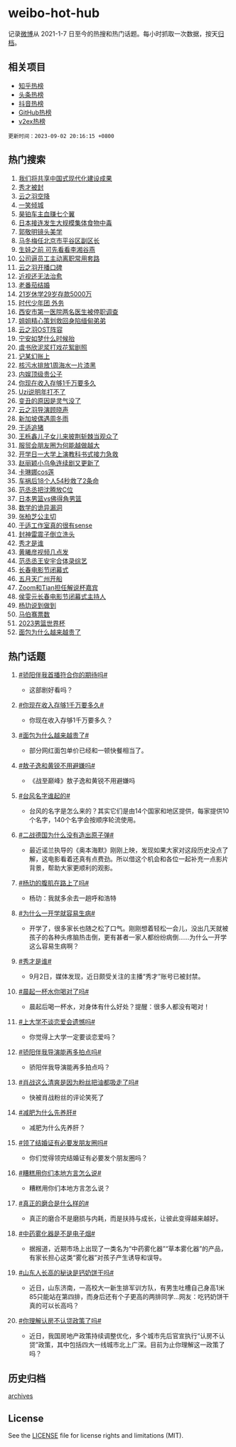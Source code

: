 # weibo-hot-hub

记录[微博](https://www.weibo.com)从 2021-1-7 日至今的热搜和热门话题。每小时抓取一次数据，按天[归档](archives)。

## 相关项目

- [知乎热榜](https://github.com/lonnyzhang423/zhihu-hot-hub)
- [头条热榜](https://github.com/lonnyzhang423/toutiao-hot-hub)
- [抖音热榜](https://github.com/lonnyzhang423/douyin-hot-hub)
- [GitHub热榜](https://github.com/lonnyzhang423/github-hot-hub)
- [v2ex热榜](https://github.com/lonnyzhang423/v2ex-hot-hub)


`更新时间：2023-09-02 20:16:15 +0800`

## 热门搜索

1. [我们将共享中国式现代化建设成果](https://m.weibo.cn/search?containerid=100103type%3D1%26t%3D10%26q%3D%23%E6%88%91%E4%BB%AC%E5%B0%86%E5%85%B1%E4%BA%AB%E4%B8%AD%E5%9B%BD%E5%BC%8F%E7%8E%B0%E4%BB%A3%E5%8C%96%E5%BB%BA%E8%AE%BE%E6%88%90%E6%9E%9C%23&stream_entry_id=51&isnewpage=1&extparam=seat%3D1%26cate%3D10103%26dgr%3D0%26stream_entry_id%3D51%26c_type%3D51%26pos%3D0%26filter_type%3Drealtimehot%26display_time%3D1693656973%26pre_seqid%3D1693656973591027222157&luicode=10000011&lfid=106003type%253D25%2526t%253D3%2526disable_hot%253D1%2526filter_type%253Drealtimehot)
1. [秀才被封](https://m.weibo.cn/search?containerid=100103type%3D1%26t%3D10%26q%3D%23%E7%A7%80%E6%89%8D%E8%A2%AB%E5%B0%81%23&stream_entry_id=31&isnewpage=1&extparam=seat%3D1%26band_rank%3D1%26stream_entry_id%3D31%26lcate%3D5001%26c_type%3D31%26pos%3D0%26flag%3D2%26dgr%3D0%26q%3D%2523%25E7%25A7%2580%25E6%2589%258D%25E8%25A2%25AB%25E5%25B0%2581%2523%26cate%3D5001%26realpos%3D1%26filter_type%3Drealtimehot%26display_time%3D1693656973%26pre_seqid%3D1693656973591027222157&luicode=10000011&lfid=106003type%253D25%2526t%253D3%2526disable_hot%253D1%2526filter_type%253Drealtimehot)
1. [云之羽空降](https://m.weibo.cn/search?containerid=100103type%3D1%26t%3D10%26q%3D%E4%BA%91%E4%B9%8B%E7%BE%BD%E7%A9%BA%E9%99%8D&stream_entry_id=31&isnewpage=1&extparam=seat%3D1%26band_rank%3D2%26stream_entry_id%3D31%26lcate%3D5001%26c_type%3D31%26pos%3D1%26flag%3D16%26dgr%3D0%26q%3D%25E4%25BA%2591%25E4%25B9%258B%25E7%25BE%25BD%25E7%25A9%25BA%25E9%2599%258D%26cate%3D5001%26realpos%3D2%26filter_type%3Drealtimehot%26display_time%3D1693656973%26pre_seqid%3D1693656973591027222157&luicode=10000011&lfid=106003type%253D25%2526t%253D3%2526disable_hot%253D1%2526filter_type%253Drealtimehot)
1. [一笑倾城](https://m.weibo.cn/search?containerid=100103type%3D1%26t%3D10%26q%3D%E4%B8%80%E7%AC%91%E5%80%BE%E5%9F%8E&stream_entry_id=31&isnewpage=1&extparam=seat%3D1%26band_rank%3D3%26stream_entry_id%3D31%26lcate%3D5001%26c_type%3D31%26pos%3D2%26flag%3D1%26dgr%3D0%26q%3D%25E4%25B8%2580%25E7%25AC%2591%25E5%2580%25BE%25E5%259F%258E%26cate%3D5001%26realpos%3D3%26filter_type%3Drealtimehot%26display_time%3D1693656973%26pre_seqid%3D1693656973591027222157&luicode=10000011&lfid=106003type%253D25%2526t%253D3%2526disable_hot%253D1%2526filter_type%253Drealtimehot)
1. [昊铂车主血赚七个翼](https://m.weibo.cn/search?containerid=100103type%3D1%26t%3D10%26q%3D%23%E6%98%8A%E9%93%82%E8%BD%A6%E4%B8%BB%E8%A1%80%E8%B5%9A%E4%B8%83%E4%B8%AA%E7%BF%BC%23&stream_entry_id=31&isnewpage=1&extparam=seat%3D1%26band_rank%3D4%26lcate%3D5001%26is_ad_pos%3D1%26c_type%3D31%26pos%3D3%26adid%3D201237%26dgr%3D0%26topic_ad%3D1%26stream_entry_id%3D31%26cate%3D5001%26q%3D%2523%25E6%2598%258A%25E9%2593%2582%25E8%25BD%25A6%25E4%25B8%25BB%25E8%25A1%2580%25E8%25B5%259A%25E4%25B8%2583%25E4%25B8%25AA%25E7%25BF%25BC%2523%26filter_type%3Drealtimehot%26display_time%3D1693656973%26pre_seqid%3D1693656973591027222157&luicode=10000011&lfid=106003type%253D25%2526t%253D3%2526disable_hot%253D1%2526filter_type%253Drealtimehot)
1. [日本接连发生大规模集体食物中毒](https://m.weibo.cn/search?containerid=100103type%3D1%26t%3D10%26q%3D%23%E6%97%A5%E6%9C%AC%E6%8E%A5%E8%BF%9E%E5%8F%91%E7%94%9F%E5%A4%A7%E8%A7%84%E6%A8%A1%E9%9B%86%E4%BD%93%E9%A3%9F%E7%89%A9%E4%B8%AD%E6%AF%92%23&stream_entry_id=31&isnewpage=1&extparam=seat%3D1%26band_rank%3D4%26stream_entry_id%3D31%26lcate%3D5001%26c_type%3D31%26pos%3D4%26flag%3D1%26dgr%3D0%26q%3D%2523%25E6%2597%25A5%25E6%259C%25AC%25E6%258E%25A5%25E8%25BF%259E%25E5%258F%2591%25E7%2594%259F%25E5%25A4%25A7%25E8%25A7%2584%25E6%25A8%25A1%25E9%259B%2586%25E4%25BD%2593%25E9%25A3%259F%25E7%2589%25A9%25E4%25B8%25AD%25E6%25AF%2592%2523%26cate%3D5001%26realpos%3D4%26filter_type%3Drealtimehot%26display_time%3D1693656973%26pre_seqid%3D1693656973591027222157&luicode=10000011&lfid=106003type%253D25%2526t%253D3%2526disable_hot%253D1%2526filter_type%253Drealtimehot)
1. [郭敬明镜头美学](https://m.weibo.cn/search?containerid=100103type%3D1%26t%3D10%26q%3D%E9%83%AD%E6%95%AC%E6%98%8E%E9%95%9C%E5%A4%B4%E7%BE%8E%E5%AD%A6&stream_entry_id=31&isnewpage=1&extparam=seat%3D1%26band_rank%3D5%26stream_entry_id%3D31%26lcate%3D5001%26c_type%3D31%26pos%3D5%26flag%3D1%26dgr%3D0%26q%3D%25E9%2583%25AD%25E6%2595%25AC%25E6%2598%258E%25E9%2595%259C%25E5%25A4%25B4%25E7%25BE%258E%25E5%25AD%25A6%26cate%3D5001%26realpos%3D5%26filter_type%3Drealtimehot%26display_time%3D1693656973%26pre_seqid%3D1693656973591027222157&luicode=10000011&lfid=106003type%253D25%2526t%253D3%2526disable_hot%253D1%2526filter_type%253Drealtimehot)
1. [马冬梅任北京市平谷区副区长](https://m.weibo.cn/search?containerid=100103type%3D1%26t%3D10%26q%3D%23%E9%A9%AC%E5%86%AC%E6%A2%85%E4%BB%BB%E5%8C%97%E4%BA%AC%E5%B8%82%E5%B9%B3%E8%B0%B7%E5%8C%BA%E5%89%AF%E5%8C%BA%E9%95%BF%23&stream_entry_id=31&isnewpage=1&extparam=seat%3D1%26band_rank%3D6%26stream_entry_id%3D31%26lcate%3D5001%26c_type%3D31%26pos%3D6%26flag%3D1%26dgr%3D0%26q%3D%2523%25E9%25A9%25AC%25E5%2586%25AC%25E6%25A2%2585%25E4%25BB%25BB%25E5%258C%2597%25E4%25BA%25AC%25E5%25B8%2582%25E5%25B9%25B3%25E8%25B0%25B7%25E5%258C%25BA%25E5%2589%25AF%25E5%258C%25BA%25E9%2595%25BF%2523%26cate%3D5001%26realpos%3D6%26filter_type%3Drealtimehot%26display_time%3D1693656973%26pre_seqid%3D1693656973591027222157&luicode=10000011&lfid=106003type%253D25%2526t%253D3%2526disable_hot%253D1%2526filter_type%253Drealtimehot)
1. [生娃之前 可先看看李湘谷燕](https://m.weibo.cn/search?containerid=100103type%3D1%26t%3D10%26q%3D%E7%94%9F%E5%A8%83%E4%B9%8B%E5%89%8D+%E5%8F%AF%E5%85%88%E7%9C%8B%E7%9C%8B%E6%9D%8E%E6%B9%98%E8%B0%B7%E7%87%95&stream_entry_id=31&isnewpage=1&extparam=seat%3D1%26band_rank%3D7%26stream_entry_id%3D31%26lcate%3D5001%26c_type%3D31%26pos%3D7%26flag%3D1%26dgr%3D0%26q%3D%25E7%2594%259F%25E5%25A8%2583%25E4%25B9%258B%25E5%2589%258D%2520%25E5%258F%25AF%25E5%2585%2588%25E7%259C%258B%25E7%259C%258B%25E6%259D%258E%25E6%25B9%2598%25E8%25B0%25B7%25E7%2587%2595%26cate%3D5001%26realpos%3D7%26filter_type%3Drealtimehot%26display_time%3D1693656973%26pre_seqid%3D1693656973591027222157&luicode=10000011&lfid=106003type%253D25%2526t%253D3%2526disable_hot%253D1%2526filter_type%253Drealtimehot)
1. [公司逼员工主动离职常用套路](https://m.weibo.cn/search?containerid=100103type%3D1%26t%3D10%26q%3D%E5%85%AC%E5%8F%B8%E9%80%BC%E5%91%98%E5%B7%A5%E4%B8%BB%E5%8A%A8%E7%A6%BB%E8%81%8C%E5%B8%B8%E7%94%A8%E5%A5%97%E8%B7%AF&stream_entry_id=31&isnewpage=1&extparam=seat%3D1%26band_rank%3D8%26stream_entry_id%3D31%26lcate%3D5001%26c_type%3D31%26pos%3D8%26flag%3D1%26dgr%3D0%26q%3D%25E5%2585%25AC%25E5%258F%25B8%25E9%2580%25BC%25E5%2591%2598%25E5%25B7%25A5%25E4%25B8%25BB%25E5%258A%25A8%25E7%25A6%25BB%25E8%2581%258C%25E5%25B8%25B8%25E7%2594%25A8%25E5%25A5%2597%25E8%25B7%25AF%26cate%3D5001%26realpos%3D8%26filter_type%3Drealtimehot%26display_time%3D1693656973%26pre_seqid%3D1693656973591027222157&luicode=10000011&lfid=106003type%253D25%2526t%253D3%2526disable_hot%253D1%2526filter_type%253Drealtimehot)
1. [云之羽开播口碑](https://m.weibo.cn/search?containerid=100103type%3D1%26t%3D10%26q%3D%23%E4%BA%91%E4%B9%8B%E7%BE%BD%E5%BC%80%E6%92%AD%E5%8F%A3%E7%A2%91%23&stream_entry_id=31&isnewpage=1&extparam=seat%3D1%26band_rank%3D9%26stream_entry_id%3D31%26lcate%3D5001%26c_type%3D31%26pos%3D9%26flag%3D1%26dgr%3D0%26q%3D%2523%25E4%25BA%2591%25E4%25B9%258B%25E7%25BE%25BD%25E5%25BC%2580%25E6%2592%25AD%25E5%258F%25A3%25E7%25A2%2591%2523%26cate%3D5001%26realpos%3D9%26filter_type%3Drealtimehot%26display_time%3D1693656973%26pre_seqid%3D1693656973591027222157&luicode=10000011&lfid=106003type%253D25%2526t%253D3%2526disable_hot%253D1%2526filter_type%253Drealtimehot)
1. [近视还无法治愈](https://m.weibo.cn/search?containerid=100103type%3D1%26t%3D10%26q%3D%23%E8%BF%91%E8%A7%86%E8%BF%98%E6%97%A0%E6%B3%95%E6%B2%BB%E6%84%88%23&stream_entry_id=31&isnewpage=1&extparam=seat%3D1%26band_rank%3D10%26stream_entry_id%3D31%26lcate%3D5001%26c_type%3D31%26pos%3D10%26flag%3D0%26dgr%3D0%26q%3D%2523%25E8%25BF%2591%25E8%25A7%2586%25E8%25BF%2598%25E6%2597%25A0%25E6%25B3%2595%25E6%25B2%25BB%25E6%2584%2588%2523%26cate%3D5001%26realpos%3D10%26filter_type%3Drealtimehot%26display_time%3D1693656973%26pre_seqid%3D1693656973591027222157&luicode=10000011&lfid=106003type%253D25%2526t%253D3%2526disable_hot%253D1%2526filter_type%253Drealtimehot)
1. [老番茄结婚](https://m.weibo.cn/search?containerid=100103type%3D1%26t%3D10%26q%3D%E8%80%81%E7%95%AA%E8%8C%84%E7%BB%93%E5%A9%9A&stream_entry_id=31&isnewpage=1&extparam=seat%3D1%26band_rank%3D11%26stream_entry_id%3D31%26lcate%3D5001%26c_type%3D31%26pos%3D11%26flag%3D2%26dgr%3D0%26q%3D%25E8%2580%2581%25E7%2595%25AA%25E8%258C%2584%25E7%25BB%2593%25E5%25A9%259A%26cate%3D5001%26realpos%3D11%26filter_type%3Drealtimehot%26display_time%3D1693656973%26pre_seqid%3D1693656973591027222157&luicode=10000011&lfid=106003type%253D25%2526t%253D3%2526disable_hot%253D1%2526filter_type%253Drealtimehot)
1. [21岁休学29岁存款5000万](https://m.weibo.cn/search?containerid=100103type%3D1%26t%3D10%26q%3D21%E5%B2%81%E4%BC%91%E5%AD%A629%E5%B2%81%E5%AD%98%E6%AC%BE5000%E4%B8%87&stream_entry_id=31&isnewpage=1&extparam=seat%3D1%26band_rank%3D12%26stream_entry_id%3D31%26lcate%3D5001%26c_type%3D31%26pos%3D12%26flag%3D2%26dgr%3D0%26q%3D21%25E5%25B2%2581%25E4%25BC%2591%25E5%25AD%25A629%25E5%25B2%2581%25E5%25AD%2598%25E6%25AC%25BE5000%25E4%25B8%2587%26cate%3D5001%26realpos%3D12%26filter_type%3Drealtimehot%26display_time%3D1693656973%26pre_seqid%3D1693656973591027222157&luicode=10000011&lfid=106003type%253D25%2526t%253D3%2526disable_hot%253D1%2526filter_type%253Drealtimehot)
1. [时代少年团 外务](https://m.weibo.cn/search?containerid=100103type%3D1%26t%3D10%26q%3D%E6%97%B6%E4%BB%A3%E5%B0%91%E5%B9%B4%E5%9B%A2+%E5%A4%96%E5%8A%A1&stream_entry_id=31&isnewpage=1&extparam=seat%3D1%26band_rank%3D13%26stream_entry_id%3D31%26lcate%3D5001%26c_type%3D31%26pos%3D13%26flag%3D1%26dgr%3D0%26q%3D%25E6%2597%25B6%25E4%25BB%25A3%25E5%25B0%2591%25E5%25B9%25B4%25E5%259B%25A2%2520%25E5%25A4%2596%25E5%258A%25A1%26cate%3D5001%26realpos%3D13%26filter_type%3Drealtimehot%26display_time%3D1693656973%26pre_seqid%3D1693656973591027222157&luicode=10000011&lfid=106003type%253D25%2526t%253D3%2526disable_hot%253D1%2526filter_type%253Drealtimehot)
1. [西安市第一医院两名医生被停职调查](https://m.weibo.cn/search?containerid=100103type%3D1%26t%3D10%26q%3D%23%E8%A5%BF%E5%AE%89%E5%B8%82%E7%AC%AC%E4%B8%80%E5%8C%BB%E9%99%A2%E4%B8%A4%E5%90%8D%E5%8C%BB%E7%94%9F%E8%A2%AB%E5%81%9C%E8%81%8C%E8%B0%83%E6%9F%A5%23&stream_entry_id=31&isnewpage=1&extparam=seat%3D1%26band_rank%3D14%26stream_entry_id%3D31%26lcate%3D5001%26c_type%3D31%26pos%3D14%26flag%3D1%26dgr%3D0%26q%3D%2523%25E8%25A5%25BF%25E5%25AE%2589%25E5%25B8%2582%25E7%25AC%25AC%25E4%25B8%2580%25E5%258C%25BB%25E9%2599%25A2%25E4%25B8%25A4%25E5%2590%258D%25E5%258C%25BB%25E7%2594%259F%25E8%25A2%25AB%25E5%2581%259C%25E8%2581%258C%25E8%25B0%2583%25E6%259F%25A5%2523%26cate%3D5001%26realpos%3D14%26filter_type%3Drealtimehot%26display_time%3D1693656973%26pre_seqid%3D1693656973591027222157&luicode=10000011&lfid=106003type%253D25%2526t%253D3%2526disable_hot%253D1%2526filter_type%253Drealtimehot)
1. [姐姐精心策划救回身陷缅甸弟弟](https://m.weibo.cn/search?containerid=100103type%3D1%26t%3D10%26q%3D%23%E5%A7%90%E5%A7%90%E7%B2%BE%E5%BF%83%E7%AD%96%E5%88%92%E6%95%91%E5%9B%9E%E8%BA%AB%E9%99%B7%E7%BC%85%E7%94%B8%E5%BC%9F%E5%BC%9F%23&stream_entry_id=31&isnewpage=1&extparam=seat%3D1%26band_rank%3D15%26lcate%3D5001%26c_type%3D31%26pos%3D15%26adid%3D201274%26dgr%3D0%26flag%3D0%26stream_entry_id%3D31%26cate%3D5001%26q%3D%2523%25E5%25A7%2590%25E5%25A7%2590%25E7%25B2%25BE%25E5%25BF%2583%25E7%25AD%2596%25E5%2588%2592%25E6%2595%2591%25E5%259B%259E%25E8%25BA%25AB%25E9%2599%25B7%25E7%25BC%2585%25E7%2594%25B8%25E5%25BC%259F%25E5%25BC%259F%2523%26realpos%3D15%26filter_type%3Drealtimehot%26display_time%3D1693656973%26pre_seqid%3D1693656973591027222157&luicode=10000011&lfid=106003type%253D25%2526t%253D3%2526disable_hot%253D1%2526filter_type%253Drealtimehot)
1. [云之羽OST阵容](https://m.weibo.cn/search?containerid=100103type%3D1%26t%3D10%26q%3D%23%E4%BA%91%E4%B9%8B%E7%BE%BDOST%E9%98%B5%E5%AE%B9%23&stream_entry_id=31&isnewpage=1&extparam=seat%3D1%26band_rank%3D16%26stream_entry_id%3D31%26lcate%3D5001%26c_type%3D31%26pos%3D16%26flag%3D1%26dgr%3D0%26q%3D%2523%25E4%25BA%2591%25E4%25B9%258B%25E7%25BE%25BDOST%25E9%2598%25B5%25E5%25AE%25B9%2523%26cate%3D5001%26realpos%3D16%26filter_type%3Drealtimehot%26display_time%3D1693656973%26pre_seqid%3D1693656973591027222157&luicode=10000011&lfid=106003type%253D25%2526t%253D3%2526disable_hot%253D1%2526filter_type%253Drealtimehot)
1. [宁安如梦什么时候抬](https://m.weibo.cn/search?containerid=100103type%3D1%26t%3D10%26q%3D%E5%AE%81%E5%AE%89%E5%A6%82%E6%A2%A6%E4%BB%80%E4%B9%88%E6%97%B6%E5%80%99%E6%8A%AC&stream_entry_id=31&isnewpage=1&extparam=seat%3D1%26band_rank%3D17%26stream_entry_id%3D31%26lcate%3D5001%26c_type%3D31%26pos%3D17%26flag%3D1%26dgr%3D0%26q%3D%25E5%25AE%2581%25E5%25AE%2589%25E5%25A6%2582%25E6%25A2%25A6%25E4%25BB%2580%25E4%25B9%2588%25E6%2597%25B6%25E5%2580%2599%25E6%258A%25AC%26cate%3D5001%26realpos%3D17%26filter_type%3Drealtimehot%26display_time%3D1693656973%26pre_seqid%3D1693656973591027222157&luicode=10000011&lfid=106003type%253D25%2526t%253D3%2526disable_hot%253D1%2526filter_type%253Drealtimehot)
1. [虞书欣泥浆打戏花絮剧照](https://m.weibo.cn/search?containerid=100103type%3D1%26t%3D10%26q%3D%23%E8%99%9E%E4%B9%A6%E6%AC%A3%E6%B3%A5%E6%B5%86%E6%89%93%E6%88%8F%E8%8A%B1%E7%B5%AE%E5%89%A7%E7%85%A7%23&stream_entry_id=31&isnewpage=1&extparam=seat%3D1%26band_rank%3D18%26stream_entry_id%3D31%26lcate%3D5001%26c_type%3D31%26pos%3D18%26flag%3D1%26dgr%3D0%26q%3D%2523%25E8%2599%259E%25E4%25B9%25A6%25E6%25AC%25A3%25E6%25B3%25A5%25E6%25B5%2586%25E6%2589%2593%25E6%2588%258F%25E8%258A%25B1%25E7%25B5%25AE%25E5%2589%25A7%25E7%2585%25A7%2523%26cate%3D5001%26realpos%3D18%26filter_type%3Drealtimehot%26display_time%3D1693656973%26pre_seqid%3D1693656973591027222157&luicode=10000011&lfid=106003type%253D25%2526t%253D3%2526disable_hot%253D1%2526filter_type%253Drealtimehot)
1. [记某幻账上](https://m.weibo.cn/search?containerid=100103type%3D1%26t%3D10%26q%3D%E8%AE%B0%E6%9F%90%E5%B9%BB%E8%B4%A6%E4%B8%8A&stream_entry_id=31&isnewpage=1&extparam=seat%3D1%26band_rank%3D19%26stream_entry_id%3D31%26lcate%3D5001%26c_type%3D31%26pos%3D19%26flag%3D1%26dgr%3D0%26q%3D%25E8%25AE%25B0%25E6%259F%2590%25E5%25B9%25BB%25E8%25B4%25A6%25E4%25B8%258A%26cate%3D5001%26realpos%3D19%26filter_type%3Drealtimehot%26display_time%3D1693656973%26pre_seqid%3D1693656973591027222157&luicode=10000011&lfid=106003type%253D25%2526t%253D3%2526disable_hot%253D1%2526filter_type%253Drealtimehot)
1. [核污水排放1周海水一片漆黑](https://m.weibo.cn/search?containerid=100103type%3D1%26t%3D10%26q%3D%23%E6%A0%B8%E6%B1%A1%E6%B0%B4%E6%8E%92%E6%94%BE1%E5%91%A8%E6%B5%B7%E6%B0%B4%E4%B8%80%E7%89%87%E6%BC%86%E9%BB%91%23&stream_entry_id=31&isnewpage=1&extparam=seat%3D1%26band_rank%3D20%26stream_entry_id%3D31%26lcate%3D5001%26c_type%3D31%26pos%3D20%26flag%3D2%26dgr%3D0%26q%3D%2523%25E6%25A0%25B8%25E6%25B1%25A1%25E6%25B0%25B4%25E6%258E%2592%25E6%2594%25BE1%25E5%2591%25A8%25E6%25B5%25B7%25E6%25B0%25B4%25E4%25B8%2580%25E7%2589%2587%25E6%25BC%2586%25E9%25BB%2591%2523%26cate%3D5001%26realpos%3D20%26filter_type%3Drealtimehot%26display_time%3D1693656973%26pre_seqid%3D1693656973591027222157&luicode=10000011&lfid=106003type%253D25%2526t%253D3%2526disable_hot%253D1%2526filter_type%253Drealtimehot)
1. [内娱顶级贵公子](https://m.weibo.cn/search?containerid=100103type%3D1%26t%3D10%26q%3D%23%E5%86%85%E5%A8%B1%E9%A1%B6%E7%BA%A7%E8%B4%B5%E5%85%AC%E5%AD%90%23&stream_entry_id=31&isnewpage=1&extparam=seat%3D1%26band_rank%3D21%26stream_entry_id%3D31%26lcate%3D5001%26c_type%3D31%26pos%3D21%26flag%3D0%26dgr%3D0%26q%3D%2523%25E5%2586%2585%25E5%25A8%25B1%25E9%25A1%25B6%25E7%25BA%25A7%25E8%25B4%25B5%25E5%2585%25AC%25E5%25AD%2590%2523%26cate%3D5001%26realpos%3D21%26filter_type%3Drealtimehot%26display_time%3D1693656973%26pre_seqid%3D1693656973591027222157&luicode=10000011&lfid=106003type%253D25%2526t%253D3%2526disable_hot%253D1%2526filter_type%253Drealtimehot)
1. [你现在收入存够1千万要多久](https://m.weibo.cn/search?containerid=100103type%3D1%26t%3D10%26q%3D%23%E4%BD%A0%E7%8E%B0%E5%9C%A8%E6%94%B6%E5%85%A5%E5%AD%98%E5%A4%9F1%E5%8D%83%E4%B8%87%E8%A6%81%E5%A4%9A%E4%B9%85%23&stream_entry_id=31&isnewpage=1&extparam=seat%3D1%26band_rank%3D22%26stream_entry_id%3D31%26lcate%3D5001%26c_type%3D31%26pos%3D22%26flag%3D0%26dgr%3D0%26q%3D%2523%25E4%25BD%25A0%25E7%258E%25B0%25E5%259C%25A8%25E6%2594%25B6%25E5%2585%25A5%25E5%25AD%2598%25E5%25A4%259F1%25E5%258D%2583%25E4%25B8%2587%25E8%25A6%2581%25E5%25A4%259A%25E4%25B9%2585%2523%26cate%3D5001%26realpos%3D22%26filter_type%3Drealtimehot%26display_time%3D1693656973%26pre_seqid%3D1693656973591027222157&luicode=10000011&lfid=106003type%253D25%2526t%253D3%2526disable_hot%253D1%2526filter_type%253Drealtimehot)
1. [Uzi说明年打不了](https://m.weibo.cn/search?containerid=100103type%3D1%26t%3D10%26q%3D%23Uzi%E8%AF%B4%E6%98%8E%E5%B9%B4%E6%89%93%E4%B8%8D%E4%BA%86%23&stream_entry_id=31&isnewpage=1&extparam=seat%3D1%26band_rank%3D23%26stream_entry_id%3D31%26lcate%3D5001%26c_type%3D31%26pos%3D23%26flag%3D1%26dgr%3D0%26q%3D%2523Uzi%25E8%25AF%25B4%25E6%2598%258E%25E5%25B9%25B4%25E6%2589%2593%25E4%25B8%258D%25E4%25BA%2586%2523%26cate%3D5001%26realpos%3D23%26filter_type%3Drealtimehot%26display_time%3D1693656973%26pre_seqid%3D1693656973591027222157&luicode=10000011&lfid=106003type%253D25%2526t%253D3%2526disable_hot%253D1%2526filter_type%253Drealtimehot)
1. [变丑的原因是灵气没了](https://m.weibo.cn/search?containerid=100103type%3D1%26t%3D10%26q%3D%23%E5%8F%98%E4%B8%91%E7%9A%84%E5%8E%9F%E5%9B%A0%E6%98%AF%E7%81%B5%E6%B0%94%E6%B2%A1%E4%BA%86%23&stream_entry_id=31&isnewpage=1&extparam=seat%3D1%26band_rank%3D24%26stream_entry_id%3D31%26lcate%3D5001%26c_type%3D31%26pos%3D24%26flag%3D0%26dgr%3D0%26q%3D%2523%25E5%258F%2598%25E4%25B8%2591%25E7%259A%2584%25E5%258E%259F%25E5%259B%25A0%25E6%2598%25AF%25E7%2581%25B5%25E6%25B0%2594%25E6%25B2%25A1%25E4%25BA%2586%2523%26cate%3D5001%26realpos%3D24%26filter_type%3Drealtimehot%26display_time%3D1693656973%26pre_seqid%3D1693656973591027222157&luicode=10000011&lfid=106003type%253D25%2526t%253D3%2526disable_hot%253D1%2526filter_type%253Drealtimehot)
1. [云之羽导演顾晓声](https://m.weibo.cn/search?containerid=100103type%3D1%26t%3D10%26q%3D%23%E4%BA%91%E4%B9%8B%E7%BE%BD%E5%AF%BC%E6%BC%94%E9%A1%BE%E6%99%93%E5%A3%B0%23&stream_entry_id=31&isnewpage=1&extparam=seat%3D1%26band_rank%3D25%26stream_entry_id%3D31%26lcate%3D5001%26c_type%3D31%26pos%3D25%26flag%3D1%26dgr%3D0%26q%3D%2523%25E4%25BA%2591%25E4%25B9%258B%25E7%25BE%25BD%25E5%25AF%25BC%25E6%25BC%2594%25E9%25A1%25BE%25E6%2599%2593%25E5%25A3%25B0%2523%26cate%3D5001%26realpos%3D25%26filter_type%3Drealtimehot%26display_time%3D1693656973%26pre_seqid%3D1693656973591027222157&luicode=10000011&lfid=106003type%253D25%2526t%253D3%2526disable_hot%253D1%2526filter_type%253Drealtimehot)
1. [新加坡偶遇周冬雨](https://m.weibo.cn/search?containerid=100103type%3D1%26t%3D10%26q%3D%23%E6%96%B0%E5%8A%A0%E5%9D%A1%E5%81%B6%E9%81%87%E5%91%A8%E5%86%AC%E9%9B%A8%23&stream_entry_id=31&isnewpage=1&extparam=seat%3D1%26band_rank%3D26%26stream_entry_id%3D31%26lcate%3D5001%26c_type%3D31%26pos%3D26%26flag%3D1%26dgr%3D0%26q%3D%2523%25E6%2596%25B0%25E5%258A%25A0%25E5%259D%25A1%25E5%2581%25B6%25E9%2581%2587%25E5%2591%25A8%25E5%2586%25AC%25E9%259B%25A8%2523%26cate%3D5001%26realpos%3D26%26filter_type%3Drealtimehot%26display_time%3D1693656973%26pre_seqid%3D1693656973591027222157&luicode=10000011&lfid=106003type%253D25%2526t%253D3%2526disable_hot%253D1%2526filter_type%253Drealtimehot)
1. [于适追猪](https://m.weibo.cn/search?containerid=100103type%3D1%26t%3D10%26q%3D%23%E4%BA%8E%E9%80%82%E8%BF%BD%E7%8C%AA%23&stream_entry_id=31&isnewpage=1&extparam=seat%3D1%26band_rank%3D27%26stream_entry_id%3D31%26lcate%3D5001%26c_type%3D31%26pos%3D27%26flag%3D1%26dgr%3D0%26q%3D%2523%25E4%25BA%258E%25E9%2580%2582%25E8%25BF%25BD%25E7%258C%25AA%2523%26cate%3D5001%26realpos%3D27%26filter_type%3Drealtimehot%26display_time%3D1693656973%26pre_seqid%3D1693656973591027222157&luicode=10000011&lfid=106003type%253D25%2526t%253D3%2526disable_hot%253D1%2526filter_type%253Drealtimehot)
1. [王栎鑫儿子女儿来披荆斩棘当观众了](https://m.weibo.cn/search?containerid=100103type%3D1%26t%3D10%26q%3D%23%E7%8E%8B%E6%A0%8E%E9%91%AB%E5%84%BF%E5%AD%90%E5%A5%B3%E5%84%BF%E6%9D%A5%E6%8A%AB%E8%8D%86%E6%96%A9%E6%A3%98%E5%BD%93%E8%A7%82%E4%BC%97%E4%BA%86%23&stream_entry_id=31&isnewpage=1&extparam=seat%3D1%26band_rank%3D28%26stream_entry_id%3D31%26lcate%3D5001%26c_type%3D31%26pos%3D28%26flag%3D0%26dgr%3D0%26q%3D%2523%25E7%258E%258B%25E6%25A0%258E%25E9%2591%25AB%25E5%2584%25BF%25E5%25AD%2590%25E5%25A5%25B3%25E5%2584%25BF%25E6%259D%25A5%25E6%258A%25AB%25E8%258D%2586%25E6%2596%25A9%25E6%25A3%2598%25E5%25BD%2593%25E8%25A7%2582%25E4%25BC%2597%25E4%25BA%2586%2523%26cate%3D5001%26realpos%3D28%26filter_type%3Drealtimehot%26display_time%3D1693656973%26pre_seqid%3D1693656973591027222157&luicode=10000011&lfid=106003type%253D25%2526t%253D3%2526disable_hot%253D1%2526filter_type%253Drealtimehot)
1. [服贸会朋友圈为何能越做越大](https://m.weibo.cn/search?containerid=100103type%3D1%26t%3D10%26q%3D%23%E6%9C%8D%E8%B4%B8%E4%BC%9A%E6%9C%8B%E5%8F%8B%E5%9C%88%E4%B8%BA%E4%BD%95%E8%83%BD%E8%B6%8A%E5%81%9A%E8%B6%8A%E5%A4%A7%23&stream_entry_id=31&isnewpage=1&extparam=seat%3D1%26band_rank%3D29%26stream_entry_id%3D31%26lcate%3D5001%26c_type%3D31%26pos%3D29%26flag%3D32768%26dgr%3D0%26q%3D%2523%25E6%259C%258D%25E8%25B4%25B8%25E4%25BC%259A%25E6%259C%258B%25E5%258F%258B%25E5%259C%2588%25E4%25B8%25BA%25E4%25BD%2595%25E8%2583%25BD%25E8%25B6%258A%25E5%2581%259A%25E8%25B6%258A%25E5%25A4%25A7%2523%26cate%3D5001%26realpos%3D29%26filter_type%3Drealtimehot%26display_time%3D1693656973%26pre_seqid%3D1693656973591027222157&luicode=10000011&lfid=106003type%253D25%2526t%253D3%2526disable_hot%253D1%2526filter_type%253Drealtimehot)
1. [开学日一大学上演教科书式接力急救](https://m.weibo.cn/search?containerid=100103type%3D1%26t%3D10%26q%3D%23%E5%BC%80%E5%AD%A6%E6%97%A5%E4%B8%80%E5%A4%A7%E5%AD%A6%E4%B8%8A%E6%BC%94%E6%95%99%E7%A7%91%E4%B9%A6%E5%BC%8F%E6%8E%A5%E5%8A%9B%E6%80%A5%E6%95%91%23&stream_entry_id=31&isnewpage=1&extparam=seat%3D1%26band_rank%3D30%26stream_entry_id%3D31%26lcate%3D5001%26c_type%3D31%26pos%3D30%26flag%3D32768%26dgr%3D0%26q%3D%2523%25E5%25BC%2580%25E5%25AD%25A6%25E6%2597%25A5%25E4%25B8%2580%25E5%25A4%25A7%25E5%25AD%25A6%25E4%25B8%258A%25E6%25BC%2594%25E6%2595%2599%25E7%25A7%2591%25E4%25B9%25A6%25E5%25BC%258F%25E6%258E%25A5%25E5%258A%259B%25E6%2580%25A5%25E6%2595%2591%2523%26cate%3D5001%26realpos%3D30%26filter_type%3Drealtimehot%26display_time%3D1693656973%26pre_seqid%3D1693656973591027222157&luicode=10000011&lfid=106003type%253D25%2526t%253D3%2526disable_hot%253D1%2526filter_type%253Drealtimehot)
1. [赵丽颖小乌龟连续剧又更新了](https://m.weibo.cn/search?containerid=100103type%3D1%26t%3D10%26q%3D%23%E8%B5%B5%E4%B8%BD%E9%A2%96%E5%B0%8F%E4%B9%8C%E9%BE%9F%E8%BF%9E%E7%BB%AD%E5%89%A7%E5%8F%88%E6%9B%B4%E6%96%B0%E4%BA%86%23&stream_entry_id=31&isnewpage=1&extparam=seat%3D1%26band_rank%3D31%26stream_entry_id%3D31%26lcate%3D5001%26c_type%3D31%26pos%3D31%26flag%3D0%26dgr%3D0%26q%3D%2523%25E8%25B5%25B5%25E4%25B8%25BD%25E9%25A2%2596%25E5%25B0%258F%25E4%25B9%258C%25E9%25BE%259F%25E8%25BF%259E%25E7%25BB%25AD%25E5%2589%25A7%25E5%258F%2588%25E6%259B%25B4%25E6%2596%25B0%25E4%25BA%2586%2523%26cate%3D5001%26realpos%3D31%26filter_type%3Drealtimehot%26display_time%3D1693656973%26pre_seqid%3D1693656973591027222157&luicode=10000011&lfid=106003type%253D25%2526t%253D3%2526disable_hot%253D1%2526filter_type%253Drealtimehot)
1. [卡琳娜cos莲](https://m.weibo.cn/search?containerid=100103type%3D1%26t%3D10%26q%3D%E5%8D%A1%E7%90%B3%E5%A8%9Ccos%E8%8E%B2&stream_entry_id=31&isnewpage=1&extparam=seat%3D1%26band_rank%3D32%26stream_entry_id%3D31%26lcate%3D5001%26c_type%3D31%26pos%3D32%26flag%3D0%26dgr%3D0%26q%3D%25E5%258D%25A1%25E7%2590%25B3%25E5%25A8%259Ccos%25E8%258E%25B2%26cate%3D5001%26realpos%3D32%26filter_type%3Drealtimehot%26display_time%3D1693656973%26pre_seqid%3D1693656973591027222157&luicode=10000011&lfid=106003type%253D25%2526t%253D3%2526disable_hot%253D1%2526filter_type%253Drealtimehot)
1. [车祸后18个人54秒救了2条命](https://m.weibo.cn/search?containerid=100103type%3D1%26t%3D10%26q%3D%23%E8%BD%A6%E7%A5%B8%E5%90%8E18%E4%B8%AA%E4%BA%BA54%E7%A7%92%E6%95%91%E4%BA%862%E6%9D%A1%E5%91%BD%23&stream_entry_id=31&isnewpage=1&extparam=seat%3D1%26band_rank%3D33%26stream_entry_id%3D31%26lcate%3D5001%26c_type%3D31%26pos%3D33%26flag%3D32768%26dgr%3D0%26q%3D%2523%25E8%25BD%25A6%25E7%25A5%25B8%25E5%2590%258E18%25E4%25B8%25AA%25E4%25BA%25BA54%25E7%25A7%2592%25E6%2595%2591%25E4%25BA%25862%25E6%259D%25A1%25E5%2591%25BD%2523%26cate%3D5001%26realpos%3D33%26filter_type%3Drealtimehot%26display_time%3D1693656973%26pre_seqid%3D1693656973591027222157&luicode=10000011&lfid=106003type%253D25%2526t%253D3%2526disable_hot%253D1%2526filter_type%253Drealtimehot)
1. [范丞丞把沈腾放C位](https://m.weibo.cn/search?containerid=100103type%3D1%26t%3D10%26q%3D%23%E8%8C%83%E4%B8%9E%E4%B8%9E%E6%8A%8A%E6%B2%88%E8%85%BE%E6%94%BEC%E4%BD%8D%23&stream_entry_id=31&isnewpage=1&extparam=seat%3D1%26band_rank%3D34%26stream_entry_id%3D31%26lcate%3D5001%26c_type%3D31%26pos%3D34%26flag%3D1%26dgr%3D0%26q%3D%2523%25E8%258C%2583%25E4%25B8%259E%25E4%25B8%259E%25E6%258A%258A%25E6%25B2%2588%25E8%2585%25BE%25E6%2594%25BEC%25E4%25BD%258D%2523%26cate%3D5001%26realpos%3D34%26filter_type%3Drealtimehot%26display_time%3D1693656973%26pre_seqid%3D1693656973591027222157&luicode=10000011&lfid=106003type%253D25%2526t%253D3%2526disable_hot%253D1%2526filter_type%253Drealtimehot)
1. [日本男篮vs佛得角男篮](https://m.weibo.cn/search?containerid=100103type%3D1%26t%3D10%26q%3D%23%E6%97%A5%E6%9C%AC%E7%94%B7%E7%AF%AEvs%E4%BD%9B%E5%BE%97%E8%A7%92%E7%94%B7%E7%AF%AE%23&stream_entry_id=31&isnewpage=1&extparam=seat%3D1%26band_rank%3D35%26stream_entry_id%3D31%26lcate%3D5001%26c_type%3D31%26pos%3D35%26flag%3D1%26dgr%3D0%26q%3D%2523%25E6%2597%25A5%25E6%259C%25AC%25E7%2594%25B7%25E7%25AF%25AEvs%25E4%25BD%259B%25E5%25BE%2597%25E8%25A7%2592%25E7%2594%25B7%25E7%25AF%25AE%2523%26cate%3D5001%26realpos%3D35%26filter_type%3Drealtimehot%26display_time%3D1693656973%26pre_seqid%3D1693656973591027222157&luicode=10000011&lfid=106003type%253D25%2526t%253D3%2526disable_hot%253D1%2526filter_type%253Drealtimehot)
1. [数学的诡异漏洞](https://m.weibo.cn/search?containerid=100103type%3D1%26t%3D10%26q%3D%E6%95%B0%E5%AD%A6%E7%9A%84%E8%AF%A1%E5%BC%82%E6%BC%8F%E6%B4%9E&stream_entry_id=31&isnewpage=1&extparam=seat%3D1%26band_rank%3D36%26stream_entry_id%3D31%26lcate%3D5001%26c_type%3D31%26pos%3D36%26flag%3D1%26dgr%3D0%26q%3D%25E6%2595%25B0%25E5%25AD%25A6%25E7%259A%2584%25E8%25AF%25A1%25E5%25BC%2582%25E6%25BC%258F%25E6%25B4%259E%26cate%3D5001%26realpos%3D36%26filter_type%3Drealtimehot%26display_time%3D1693656973%26pre_seqid%3D1693656973591027222157&luicode=10000011&lfid=106003type%253D25%2526t%253D3%2526disable_hot%253D1%2526filter_type%253Drealtimehot)
1. [张柏芝公主切](https://m.weibo.cn/search?containerid=100103type%3D1%26t%3D10%26q%3D%23%E5%BC%A0%E6%9F%8F%E8%8A%9D%E5%85%AC%E4%B8%BB%E5%88%87%23&stream_entry_id=31&isnewpage=1&extparam=seat%3D1%26band_rank%3D37%26stream_entry_id%3D31%26lcate%3D5001%26c_type%3D31%26pos%3D37%26flag%3D0%26dgr%3D0%26q%3D%2523%25E5%25BC%25A0%25E6%259F%258F%25E8%258A%259D%25E5%2585%25AC%25E4%25B8%25BB%25E5%2588%2587%2523%26cate%3D5001%26realpos%3D37%26filter_type%3Drealtimehot%26display_time%3D1693656973%26pre_seqid%3D1693656973591027222157&luicode=10000011&lfid=106003type%253D25%2526t%253D3%2526disable_hot%253D1%2526filter_type%253Drealtimehot)
1. [于适工作室真的很有sense](https://m.weibo.cn/search?containerid=100103type%3D1%26t%3D10%26q%3D%E4%BA%8E%E9%80%82%E5%B7%A5%E4%BD%9C%E5%AE%A4%E7%9C%9F%E7%9A%84%E5%BE%88%E6%9C%89sense&stream_entry_id=31&isnewpage=1&extparam=seat%3D1%26band_rank%3D38%26stream_entry_id%3D31%26lcate%3D5001%26c_type%3D31%26pos%3D38%26flag%3D0%26dgr%3D0%26q%3D%25E4%25BA%258E%25E9%2580%2582%25E5%25B7%25A5%25E4%25BD%259C%25E5%25AE%25A4%25E7%259C%259F%25E7%259A%2584%25E5%25BE%2588%25E6%259C%2589sense%26cate%3D5001%26realpos%3D38%26filter_type%3Drealtimehot%26display_time%3D1693656973%26pre_seqid%3D1693656973591027222157&luicode=10000011&lfid=106003type%253D25%2526t%253D3%2526disable_hot%253D1%2526filter_type%253Drealtimehot)
1. [封神雷震子倒立洗头](https://m.weibo.cn/search?containerid=100103type%3D1%26t%3D10%26q%3D%E5%B0%81%E7%A5%9E%E9%9B%B7%E9%9C%87%E5%AD%90%E5%80%92%E7%AB%8B%E6%B4%97%E5%A4%B4&stream_entry_id=31&isnewpage=1&extparam=seat%3D1%26band_rank%3D39%26stream_entry_id%3D31%26lcate%3D5001%26c_type%3D31%26pos%3D39%26flag%3D0%26dgr%3D0%26q%3D%25E5%25B0%2581%25E7%25A5%259E%25E9%259B%25B7%25E9%259C%2587%25E5%25AD%2590%25E5%2580%2592%25E7%25AB%258B%25E6%25B4%2597%25E5%25A4%25B4%26cate%3D5001%26realpos%3D39%26filter_type%3Drealtimehot%26display_time%3D1693656973%26pre_seqid%3D1693656973591027222157&luicode=10000011&lfid=106003type%253D25%2526t%253D3%2526disable_hot%253D1%2526filter_type%253Drealtimehot)
1. [秀才是谁](https://m.weibo.cn/search?containerid=100103type%3D1%26t%3D10%26q%3D%23%E7%A7%80%E6%89%8D%E6%98%AF%E8%B0%81%23&stream_entry_id=31&isnewpage=1&extparam=seat%3D1%26band_rank%3D40%26stream_entry_id%3D31%26lcate%3D5001%26c_type%3D31%26pos%3D40%26flag%3D1%26dgr%3D0%26q%3D%2523%25E7%25A7%2580%25E6%2589%258D%25E6%2598%25AF%25E8%25B0%2581%2523%26cate%3D5001%26realpos%3D40%26filter_type%3Drealtimehot%26display_time%3D1693656973%26pre_seqid%3D1693656973591027222157&luicode=10000011&lfid=106003type%253D25%2526t%253D3%2526disable_hot%253D1%2526filter_type%253Drealtimehot)
1. [黄曦彦视频几点发](https://m.weibo.cn/search?containerid=100103type%3D1%26t%3D10%26q%3D%E9%BB%84%E6%9B%A6%E5%BD%A6%E8%A7%86%E9%A2%91%E5%87%A0%E7%82%B9%E5%8F%91&stream_entry_id=31&isnewpage=1&extparam=seat%3D1%26band_rank%3D41%26stream_entry_id%3D31%26lcate%3D5001%26c_type%3D31%26pos%3D41%26flag%3D1%26dgr%3D0%26q%3D%25E9%25BB%2584%25E6%259B%25A6%25E5%25BD%25A6%25E8%25A7%2586%25E9%25A2%2591%25E5%2587%25A0%25E7%2582%25B9%25E5%258F%2591%26cate%3D5001%26realpos%3D41%26filter_type%3Drealtimehot%26display_time%3D1693656973%26pre_seqid%3D1693656973591027222157&luicode=10000011&lfid=106003type%253D25%2526t%253D3%2526disable_hot%253D1%2526filter_type%253Drealtimehot)
1. [范丞丞王安宇合体录综艺](https://m.weibo.cn/search?containerid=100103type%3D1%26t%3D10%26q%3D%23%E8%8C%83%E4%B8%9E%E4%B8%9E%E7%8E%8B%E5%AE%89%E5%AE%87%E5%90%88%E4%BD%93%E5%BD%95%E7%BB%BC%E8%89%BA%23&stream_entry_id=31&isnewpage=1&extparam=seat%3D1%26band_rank%3D42%26stream_entry_id%3D31%26lcate%3D5001%26c_type%3D31%26pos%3D42%26flag%3D0%26dgr%3D0%26q%3D%2523%25E8%258C%2583%25E4%25B8%259E%25E4%25B8%259E%25E7%258E%258B%25E5%25AE%2589%25E5%25AE%2587%25E5%2590%2588%25E4%25BD%2593%25E5%25BD%2595%25E7%25BB%25BC%25E8%2589%25BA%2523%26cate%3D5001%26realpos%3D42%26filter_type%3Drealtimehot%26display_time%3D1693656973%26pre_seqid%3D1693656973591027222157&luicode=10000011&lfid=106003type%253D25%2526t%253D3%2526disable_hot%253D1%2526filter_type%253Drealtimehot)
1. [长春电影节闭幕式](https://m.weibo.cn/search?containerid=100103type%3D1%26t%3D10%26q%3D%E9%95%BF%E6%98%A5%E7%94%B5%E5%BD%B1%E8%8A%82%E9%97%AD%E5%B9%95%E5%BC%8F&stream_entry_id=31&isnewpage=1&extparam=seat%3D1%26band_rank%3D43%26stream_entry_id%3D31%26lcate%3D5001%26c_type%3D31%26pos%3D43%26flag%3D1%26dgr%3D0%26q%3D%25E9%2595%25BF%25E6%2598%25A5%25E7%2594%25B5%25E5%25BD%25B1%25E8%258A%2582%25E9%2597%25AD%25E5%25B9%2595%25E5%25BC%258F%26cate%3D5001%26realpos%3D43%26filter_type%3Drealtimehot%26display_time%3D1693656973%26pre_seqid%3D1693656973591027222157&luicode=10000011&lfid=106003type%253D25%2526t%253D3%2526disable_hot%253D1%2526filter_type%253Drealtimehot)
1. [五月天广州开船](https://m.weibo.cn/search?containerid=100103type%3D1%26t%3D10%26q%3D%E4%BA%94%E6%9C%88%E5%A4%A9%E5%B9%BF%E5%B7%9E%E5%BC%80%E8%88%B9&stream_entry_id=31&isnewpage=1&extparam=seat%3D1%26band_rank%3D44%26stream_entry_id%3D31%26lcate%3D5001%26c_type%3D31%26pos%3D44%26flag%3D0%26dgr%3D0%26q%3D%25E4%25BA%2594%25E6%259C%2588%25E5%25A4%25A9%25E5%25B9%25BF%25E5%25B7%259E%25E5%25BC%2580%25E8%2588%25B9%26cate%3D5001%26realpos%3D44%26filter_type%3Drealtimehot%26display_time%3D1693656973%26pre_seqid%3D1693656973591027222157&luicode=10000011&lfid=106003type%253D25%2526t%253D3%2526disable_hot%253D1%2526filter_type%253Drealtimehot)
1. [Zoom和Tian担任解说杯嘉宾](https://m.weibo.cn/search?containerid=100103type%3D1%26t%3D10%26q%3D%23Zoom%E5%92%8CTian%E6%8B%85%E4%BB%BB%E8%A7%A3%E8%AF%B4%E6%9D%AF%E5%98%89%E5%AE%BE%23&stream_entry_id=31&isnewpage=1&extparam=seat%3D1%26band_rank%3D45%26stream_entry_id%3D31%26lcate%3D5001%26c_type%3D31%26pos%3D45%26flag%3D0%26dgr%3D0%26q%3D%2523Zoom%25E5%2592%258CTian%25E6%258B%2585%25E4%25BB%25BB%25E8%25A7%25A3%25E8%25AF%25B4%25E6%259D%25AF%25E5%2598%2589%25E5%25AE%25BE%2523%26cate%3D5001%26realpos%3D45%26filter_type%3Drealtimehot%26display_time%3D1693656973%26pre_seqid%3D1693656973591027222157&luicode=10000011&lfid=106003type%253D25%2526t%253D3%2526disable_hot%253D1%2526filter_type%253Drealtimehot)
1. [侯雯元长春电影节闭幕式主持人](https://m.weibo.cn/search?containerid=100103type%3D1%26t%3D10%26q%3D%23%E4%BE%AF%E9%9B%AF%E5%85%83%E9%95%BF%E6%98%A5%E7%94%B5%E5%BD%B1%E8%8A%82%E9%97%AD%E5%B9%95%E5%BC%8F%E4%B8%BB%E6%8C%81%E4%BA%BA%23&stream_entry_id=31&isnewpage=1&extparam=seat%3D1%26band_rank%3D46%26stream_entry_id%3D31%26lcate%3D5001%26c_type%3D31%26pos%3D46%26flag%3D1%26dgr%3D0%26q%3D%2523%25E4%25BE%25AF%25E9%259B%25AF%25E5%2585%2583%25E9%2595%25BF%25E6%2598%25A5%25E7%2594%25B5%25E5%25BD%25B1%25E8%258A%2582%25E9%2597%25AD%25E5%25B9%2595%25E5%25BC%258F%25E4%25B8%25BB%25E6%258C%2581%25E4%25BA%25BA%2523%26cate%3D5001%26realpos%3D46%26filter_type%3Drealtimehot%26display_time%3D1693656973%26pre_seqid%3D1693656973591027222157&luicode=10000011&lfid=106003type%253D25%2526t%253D3%2526disable_hot%253D1%2526filter_type%253Drealtimehot)
1. [杨玏说到做到](https://m.weibo.cn/search?containerid=100103type%3D1%26t%3D10%26q%3D%E6%9D%A8%E7%8E%8F%E8%AF%B4%E5%88%B0%E5%81%9A%E5%88%B0&stream_entry_id=31&isnewpage=1&extparam=seat%3D1%26band_rank%3D47%26stream_entry_id%3D31%26lcate%3D5001%26c_type%3D31%26pos%3D47%26flag%3D0%26dgr%3D0%26q%3D%25E6%259D%25A8%25E7%258E%258F%25E8%25AF%25B4%25E5%2588%25B0%25E5%2581%259A%25E5%2588%25B0%26cate%3D5001%26realpos%3D47%26filter_type%3Drealtimehot%26display_time%3D1693656973%26pre_seqid%3D1693656973591027222157&luicode=10000011&lfid=106003type%253D25%2526t%253D3%2526disable_hot%253D1%2526filter_type%253Drealtimehot)
1. [马伯骞票数](https://m.weibo.cn/search?containerid=100103type%3D1%26t%3D10%26q%3D%E9%A9%AC%E4%BC%AF%E9%AA%9E%E7%A5%A8%E6%95%B0&stream_entry_id=31&isnewpage=1&extparam=seat%3D1%26band_rank%3D48%26stream_entry_id%3D31%26lcate%3D5001%26c_type%3D31%26pos%3D48%26flag%3D0%26dgr%3D0%26q%3D%25E9%25A9%25AC%25E4%25BC%25AF%25E9%25AA%259E%25E7%25A5%25A8%25E6%2595%25B0%26cate%3D5001%26realpos%3D48%26filter_type%3Drealtimehot%26display_time%3D1693656973%26pre_seqid%3D1693656973591027222157&luicode=10000011&lfid=106003type%253D25%2526t%253D3%2526disable_hot%253D1%2526filter_type%253Drealtimehot)
1. [2023男篮世界杯](https://m.weibo.cn/search?containerid=100103type%3D1%26t%3D10%26q%3D%232023%E7%94%B7%E7%AF%AE%E4%B8%96%E7%95%8C%E6%9D%AF%23&stream_entry_id=31&isnewpage=1&extparam=seat%3D1%26band_rank%3D49%26stream_entry_id%3D31%26lcate%3D5001%26c_type%3D31%26pos%3D49%26flag%3D1%26dgr%3D0%26q%3D%25232023%25E7%2594%25B7%25E7%25AF%25AE%25E4%25B8%2596%25E7%2595%258C%25E6%259D%25AF%2523%26cate%3D5001%26realpos%3D49%26filter_type%3Drealtimehot%26display_time%3D1693656973%26pre_seqid%3D1693656973591027222157&luicode=10000011&lfid=106003type%253D25%2526t%253D3%2526disable_hot%253D1%2526filter_type%253Drealtimehot)
1. [面包为什么越来越贵了](https://m.weibo.cn/search?containerid=100103type%3D1%26t%3D10%26q%3D%23%E9%9D%A2%E5%8C%85%E4%B8%BA%E4%BB%80%E4%B9%88%E8%B6%8A%E6%9D%A5%E8%B6%8A%E8%B4%B5%E4%BA%86%23&stream_entry_id=31&isnewpage=1&extparam=seat%3D1%26band_rank%3D50%26stream_entry_id%3D31%26lcate%3D5001%26c_type%3D31%26pos%3D50%26flag%3D0%26dgr%3D0%26q%3D%2523%25E9%259D%25A2%25E5%258C%2585%25E4%25B8%25BA%25E4%25BB%2580%25E4%25B9%2588%25E8%25B6%258A%25E6%259D%25A5%25E8%25B6%258A%25E8%25B4%25B5%25E4%25BA%2586%2523%26cate%3D5001%26realpos%3D50%26filter_type%3Drealtimehot%26display_time%3D1693656973%26pre_seqid%3D1693656973591027222157&luicode=10000011&lfid=106003type%253D25%2526t%253D3%2526disable_hot%253D1%2526filter_type%253Drealtimehot)

## 热门话题

1. [#骄阳伴我首播符合你的期待吗#](https://m.weibo.cn/search?containerid=231522type%3D1%26t%3D10%26q%3D%23%E9%AA%84%E9%98%B3%E4%BC%B4%E6%88%91%E9%A6%96%E6%92%AD%E7%AC%A6%E5%90%88%E4%BD%A0%E7%9A%84%E6%9C%9F%E5%BE%85%E5%90%97%23&stream_entry_id=128&isnewpage=1&extparam=seat%3D1%26dgr%3D0%26unitid%3D1693614149322%26lcate%3D5004%26c_type%3D128%26pos%3D1-0-0%26cate%3D5004%26display_time%3D1693656974%26pre_seqid%3D1693656974930019714173&luicode=10000011&lfid=231648_-_4)
    - 这部剧好看吗？

1. [#你现在收入存够1千万要多久#](https://m.weibo.cn/search?containerid=231522type%3D1%26t%3D10%26q%3D%23%E4%BD%A0%E7%8E%B0%E5%9C%A8%E6%94%B6%E5%85%A5%E5%AD%98%E5%A4%9F1%E5%8D%83%E4%B8%87%E8%A6%81%E5%A4%9A%E4%B9%85%23&stream_entry_id=128&isnewpage=1&extparam=seat%3D1%26dgr%3D0%26unitid%3D1693645649184%26lcate%3D5004%26c_type%3D128%26pos%3D1-0-1%26cate%3D5004%26display_time%3D1693656974%26pre_seqid%3D1693656974930019714173&luicode=10000011&lfid=231648_-_4)
    - 你现在收入存够1千万要多久？  ​​​

1. [#面包为什么越来越贵了#](https://m.weibo.cn/search?containerid=231522type%3D1%26t%3D10%26q%3D%23%E9%9D%A2%E5%8C%85%E4%B8%BA%E4%BB%80%E4%B9%88%E8%B6%8A%E6%9D%A5%E8%B6%8A%E8%B4%B5%E4%BA%86%23&stream_entry_id=128&isnewpage=1&extparam=seat%3D1%26dgr%3D0%26unitid%3D1693633933956%26lcate%3D5004%26c_type%3D128%26pos%3D1-0-2%26cate%3D5004%26display_time%3D1693656974%26pre_seqid%3D1693656974930019714173&luicode=10000011&lfid=231648_-_4)
    - 部分网红面包单价已经和一顿快餐相当了。

1. [#敖子逸和黄锐不用避嫌吗#](https://m.weibo.cn/search?containerid=231522type%3D1%26t%3D10%26q%3D%23%E6%95%96%E5%AD%90%E9%80%B8%E5%92%8C%E9%BB%84%E9%94%90%E4%B8%8D%E7%94%A8%E9%81%BF%E5%AB%8C%E5%90%97%23&stream_entry_id=128&isnewpage=1&extparam=seat%3D1%26dgr%3D0%26unitid%3D1693631258117%26lcate%3D5004%26c_type%3D128%26pos%3D1-0-3%26cate%3D5004%26display_time%3D1693656974%26pre_seqid%3D1693656974930019714173&luicode=10000011&lfid=231648_-_4)
    - 《战至巅峰》敖子逸和黄锐不用避嫌吗

1. [#台风名字谁起的#](https://m.weibo.cn/search?containerid=231522type%3D1%26t%3D10%26q%3D%23%E5%8F%B0%E9%A3%8E%E5%90%8D%E5%AD%97%E8%B0%81%E8%B5%B7%E7%9A%84%23&stream_entry_id=128&isnewpage=1&extparam=seat%3D1%26dgr%3D0%26unitid%3D1693646815925%26lcate%3D5004%26c_type%3D128%26pos%3D1-0-4%26cate%3D5004%26display_time%3D1693656974%26pre_seqid%3D1693656974930019714173&luicode=10000011&lfid=231648_-_4)
    - 台风的名字是怎么来的？其实它们是由14个国家和地区提供，每家提供10个名字，140个名字会按顺序轮流使用。

1. [#二战德国为什么没有造出原子弹#](https://m.weibo.cn/search?containerid=231522type%3D1%26t%3D10%26q%3D%23%E4%BA%8C%E6%88%98%E5%BE%B7%E5%9B%BD%E4%B8%BA%E4%BB%80%E4%B9%88%E6%B2%A1%E6%9C%89%E9%80%A0%E5%87%BA%E5%8E%9F%E5%AD%90%E5%BC%B9%23&stream_entry_id=128&isnewpage=1&extparam=seat%3D1%26dgr%3D0%26unitid%3D1693614741517%26lcate%3D5004%26c_type%3D128%26pos%3D1-0-5%26cate%3D5004%26display_time%3D1693656974%26pre_seqid%3D1693656974930019714173&luicode=10000011&lfid=231648_-_4)
    - 最近诺兰执导的《奥本海默》刚刚上映，发现如果大家对这段历史没点了解，这电影看着还真有点费劲。所以借这个机会和各位一起补充一点影片背景，帮助大家更顺利的观影。

1. [#杨玏的腹肌在路上了吗#](https://m.weibo.cn/search?containerid=231522type%3D1%26t%3D10%26q%3D%23%E6%9D%A8%E7%8E%8F%E7%9A%84%E8%85%B9%E8%82%8C%E5%9C%A8%E8%B7%AF%E4%B8%8A%E4%BA%86%E5%90%97%23&stream_entry_id=128&isnewpage=1&extparam=seat%3D1%26dgr%3D0%26unitid%3D1693639338664%26lcate%3D5004%26c_type%3D128%26pos%3D1-0-6%26cate%3D5004%26display_time%3D1693656974%26pre_seqid%3D1693656974930019714173&luicode=10000011&lfid=231648_-_4)
    - 杨玏：我就多余去一趟呼和浩特

1. [#为什么一开学就容易生病#](https://m.weibo.cn/search?containerid=231522type%3D1%26t%3D10%26q%3D%23%E4%B8%BA%E4%BB%80%E4%B9%88%E4%B8%80%E5%BC%80%E5%AD%A6%E5%B0%B1%E5%AE%B9%E6%98%93%E7%94%9F%E7%97%85%23&stream_entry_id=128&isnewpage=1&extparam=seat%3D1%26dgr%3D0%26unitid%3D1693551184676%26lcate%3D5004%26c_type%3D128%26pos%3D1-0-7%26cate%3D5004%26display_time%3D1693656974%26pre_seqid%3D1693656974930019714173&luicode=10000011&lfid=231648_-_4)
    - 开学了，很多家长也随之松了口气。刚刚想着轻松一会儿，没出几天就被孩子的各种头疼脑热击倒，更有甚者一家人都纷纷病倒……为什么一开学这么容易生病啊？

1. [#秀才是谁#](https://m.weibo.cn/search?containerid=231522type%3D1%26t%3D10%26q%3D%23%E7%A7%80%E6%89%8D%E6%98%AF%E8%B0%81%23&stream_entry_id=128&isnewpage=1&extparam=seat%3D1%26dgr%3D0%26unitid%3D1693654945026%26lcate%3D5004%26c_type%3D128%26pos%3D1-0-8%26cate%3D5004%26display_time%3D1693656974%26pre_seqid%3D1693656974930019714173&luicode=10000011&lfid=231648_-_4)
    - 9月2日，媒体发现，近日颇受关注的主播“秀才”账号已被封禁。  ​​​

1. [#晨起一杯水你喝对了吗#](https://m.weibo.cn/search?containerid=231522type%3D1%26t%3D10%26q%3D%23%E6%99%A8%E8%B5%B7%E4%B8%80%E6%9D%AF%E6%B0%B4%E4%BD%A0%E5%96%9D%E5%AF%B9%E4%BA%86%E5%90%97%23&stream_entry_id=128&isnewpage=1&extparam=seat%3D1%26dgr%3D0%26unitid%3D1693565860072%26lcate%3D5004%26c_type%3D128%26pos%3D1-0-9%26cate%3D5004%26display_time%3D1693656974%26pre_seqid%3D1693656974930019714173&luicode=10000011&lfid=231648_-_4)
    - 晨起后喝一杯水，对身体有什么好处？提醒：很多人都没有喝对！

1. [#上大学不谈恋爱会遗憾吗#](https://m.weibo.cn/search?containerid=231522type%3D1%26t%3D10%26q%3D%23%E4%B8%8A%E5%A4%A7%E5%AD%A6%E4%B8%8D%E8%B0%88%E6%81%8B%E7%88%B1%E4%BC%9A%E9%81%97%E6%86%BE%E5%90%97%23&stream_entry_id=128&isnewpage=1&extparam=seat%3D1%26dgr%3D0%26unitid%3D1693610836756%26lcate%3D5004%26c_type%3D128%26pos%3D1-0-10%26cate%3D5004%26display_time%3D1693656974%26pre_seqid%3D1693656974930019714173&luicode=10000011&lfid=231648_-_4)
    - 你觉得上大学一定要谈恋爱吗？

1. [#骄阳伴我导演能再多拍点吗#](https://m.weibo.cn/search?containerid=231522type%3D1%26t%3D10%26q%3D%23%E9%AA%84%E9%98%B3%E4%BC%B4%E6%88%91%E5%AF%BC%E6%BC%94%E8%83%BD%E5%86%8D%E5%A4%9A%E6%8B%8D%E7%82%B9%E5%90%97%23&stream_entry_id=128&isnewpage=1&extparam=seat%3D1%26dgr%3D0%26unitid%3D1693574605285%26lcate%3D5004%26c_type%3D128%26pos%3D1-0-11%26cate%3D5004%26display_time%3D1693656974%26pre_seqid%3D1693656974930019714173&luicode=10000011&lfid=231648_-_4)
    - 骄阳伴我导演能再多拍点吗？

1. [#肖战这么清爽是因为粉丝把油都吸走了吗#](https://m.weibo.cn/search?containerid=231522type%3D1%26t%3D10%26q%3D%23%E8%82%96%E6%88%98%E8%BF%99%E4%B9%88%E6%B8%85%E7%88%BD%E6%98%AF%E5%9B%A0%E4%B8%BA%E7%B2%89%E4%B8%9D%E6%8A%8A%E6%B2%B9%E9%83%BD%E5%90%B8%E8%B5%B0%E4%BA%86%E5%90%97%23&stream_entry_id=128&isnewpage=1&extparam=seat%3D1%26dgr%3D0%26unitid%3D1693523913588%26lcate%3D5004%26c_type%3D128%26pos%3D1-0-12%26cate%3D5004%26display_time%3D1693656974%26pre_seqid%3D1693656974930019714173&luicode=10000011&lfid=231648_-_4)
    - 快被肖战粉丝的评论笑死了

1. [#减肥为什么先养肝#](https://m.weibo.cn/search?containerid=231522type%3D1%26t%3D10%26q%3D%23%E5%87%8F%E8%82%A5%E4%B8%BA%E4%BB%80%E4%B9%88%E5%85%88%E5%85%BB%E8%82%9D%23&stream_entry_id=128&isnewpage=1&extparam=seat%3D1%26dgr%3D0%26unitid%3D1693524224594%26lcate%3D5004%26c_type%3D128%26pos%3D1-0-13%26cate%3D5004%26display_time%3D1693656974%26pre_seqid%3D1693656974930019714173&luicode=10000011&lfid=231648_-_4)
    - 减肥为什么先养肝？

1. [#领了结婚证有必要发朋友圈吗#](https://m.weibo.cn/search?containerid=231522type%3D1%26t%3D10%26q%3D%23%E9%A2%86%E4%BA%86%E7%BB%93%E5%A9%9A%E8%AF%81%E6%9C%89%E5%BF%85%E8%A6%81%E5%8F%91%E6%9C%8B%E5%8F%8B%E5%9C%88%E5%90%97%23&stream_entry_id=128&isnewpage=1&extparam=seat%3D1%26dgr%3D0%26unitid%3D1693497846638%26lcate%3D5004%26c_type%3D128%26pos%3D1-0-14%26cate%3D5004%26display_time%3D1693656974%26pre_seqid%3D1693656974930019714173&luicode=10000011&lfid=231648_-_4)
    - 你们觉得领完结婚证有必要发个朋友圈吗？

1. [#糟糕用你们本地方言怎么说#](https://m.weibo.cn/search?containerid=231522type%3D1%26t%3D10%26q%3D%23%E7%B3%9F%E7%B3%95%E7%94%A8%E4%BD%A0%E4%BB%AC%E6%9C%AC%E5%9C%B0%E6%96%B9%E8%A8%80%E6%80%8E%E4%B9%88%E8%AF%B4%23&stream_entry_id=128&isnewpage=1&extparam=seat%3D1%26dgr%3D0%26unitid%3D1693558383009%26lcate%3D5004%26c_type%3D128%26pos%3D1-0-15%26cate%3D5004%26display_time%3D1693656974%26pre_seqid%3D1693656974930019714173&luicode=10000011&lfid=231648_-_4)
    - 糟糕用你们本地方言怎么说？

1. [#真正的磨合是什么样的#](https://m.weibo.cn/search?containerid=231522type%3D1%26t%3D10%26q%3D%23%E7%9C%9F%E6%AD%A3%E7%9A%84%E7%A3%A8%E5%90%88%E6%98%AF%E4%BB%80%E4%B9%88%E6%A0%B7%E7%9A%84%23&stream_entry_id=128&isnewpage=1&extparam=seat%3D1%26dgr%3D0%26unitid%3D1693489716570%26lcate%3D5004%26c_type%3D128%26pos%3D1-0-16%26cate%3D5004%26display_time%3D1693656974%26pre_seqid%3D1693656974930019714173&luicode=10000011&lfid=231648_-_4)
    - 真正的磨合不是磨损与内耗，而是扶持与成长，让彼此变得越来越好。

1. [#中药雾化器是不是电子烟#](https://m.weibo.cn/search?containerid=231522type%3D1%26t%3D10%26q%3D%23%E4%B8%AD%E8%8D%AF%E9%9B%BE%E5%8C%96%E5%99%A8%E6%98%AF%E4%B8%8D%E6%98%AF%E7%94%B5%E5%AD%90%E7%83%9F%23&stream_entry_id=128&isnewpage=1&extparam=seat%3D1%26dgr%3D0%26unitid%3D1693534117034%26lcate%3D5004%26c_type%3D128%26pos%3D1-0-17%26cate%3D5004%26display_time%3D1693656974%26pre_seqid%3D1693656974930019714173&luicode=10000011&lfid=231648_-_4)
    - 据报道，近期市场上出现了一类名为“中药雾化器”“草本雾化器”的产品，有家长担心这类“雾化器”对孩子产生诱导和误导。

1. [#山东人长高的秘诀是钙奶饼干吗#](https://m.weibo.cn/search?containerid=231522type%3D1%26t%3D10%26q%3D%23%E5%B1%B1%E4%B8%9C%E4%BA%BA%E9%95%BF%E9%AB%98%E7%9A%84%E7%A7%98%E8%AF%80%E6%98%AF%E9%92%99%E5%A5%B6%E9%A5%BC%E5%B9%B2%E5%90%97%23&stream_entry_id=128&isnewpage=1&extparam=seat%3D1%26dgr%3D0%26unitid%3D1693495727767%26lcate%3D5004%26c_type%3D128%26pos%3D1-0-18%26cate%3D5004%26display_time%3D1693656974%26pre_seqid%3D1693656974930019714173&luicode=10000011&lfid=231648_-_4)
    - 近日，山东济南，一高校大一新生排军训方队，有男生吐槽自己身高1米85只能站在第四排，而身后还有个子更高的两排同学…网友：吃钙奶饼干真的可以长高吗？

1. [#你理解认房不认贷政策了吗#](https://m.weibo.cn/search?containerid=231522type%3D1%26t%3D10%26q%3D%23%E4%BD%A0%E7%90%86%E8%A7%A3%E8%AE%A4%E6%88%BF%E4%B8%8D%E8%AE%A4%E8%B4%B7%E6%94%BF%E7%AD%96%E4%BA%86%E5%90%97%23&stream_entry_id=128&isnewpage=1&extparam=seat%3D1%26dgr%3D0%26unitid%3D1693636343136%26lcate%3D5004%26c_type%3D128%26pos%3D1-0-19%26cate%3D5004%26display_time%3D1693656974%26pre_seqid%3D1693656974930019714173&luicode=10000011&lfid=231648_-_4)
    - 近日，我国房地产政策持续调整优化，多个城市先后官宣执行“认房不认贷”政策，其中包括四大一线城市北上广深。目前为止你理解这一政策了吗？


## 历史归档

[archives](archives)

## License

See the [LICENSE](LICENSE) file for license rights and limitations (MIT).
